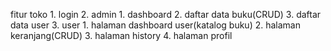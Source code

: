 fitur toko
    1. login
    2. admin
        1. dashboard
        2. daftar data buku(CRUD)
        3. daftar data user
    3. user
        1. halaman dashboard user(katalog buku)
        2. halaman keranjang(CRUD)
        3. halaman history
        4. halaman profil